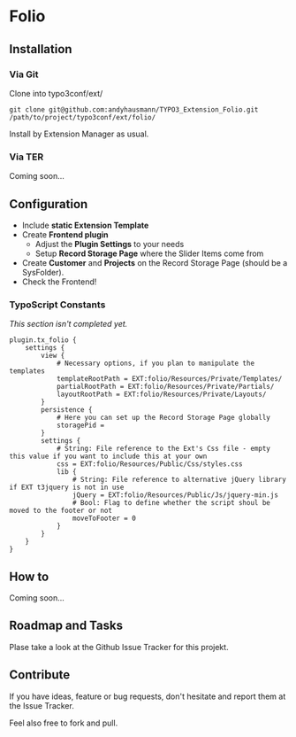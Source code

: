 # Folio

## Installation

### Via Git

Clone into typo3conf/ext/

	git clone git@github.com:andyhausmann/TYPO3_Extension_Folio.git /path/to/project/typo3conf/ext/folio/

Install by Extension Manager as usual.

### Via TER

Coming soon…


## Configuration

* Include **static Extension Template**
* Create **Frontend plugin**
	* Adjust the **Plugin Settings** to your needs
	* Setup **Record Storage Page** where the Slider Items come from
* Create **Customer** and **Projects** on the Record Storage Page (should be a SysFolder).
* Check the Frontend!


### TypoScript Constants ###

_This section isn't completed yet._

	plugin.tx_folio {
		settings {
			view {
				# Necessary options, if you plan to manipulate the templates
				templateRootPath = EXT:folio/Resources/Private/Templates/
				partialRootPath = EXT:folio/Resources/Private/Partials/
				layoutRootPath = EXT:folio/Resources/Private/Layouts/
			}
			persistence {
				# Here you can set up the Record Storage Page globally
				storagePid = 
			}
			settings {
				# String: File reference to the Ext's Css file - empty this value if you want to include this at your own
				css = EXT:folio/Resources/Public/Css/styles.css
				lib {
					# String: File reference to alternative jQuery library if EXT t3jquery is not in use
					jQuery = EXT:folio/Resources/Public/Js/jquery-min.js
					# Bool: Flag to define whether the script shoul be moved to the footer or not
					moveToFooter = 0
				}
			}
		}
	}



## How to

Coming soon...


## Roadmap and Tasks

Plase take a look at the Github Issue Tracker for this projekt.


## Contribute

If you have ideas, feature or bug requests, don't hesitate and report them at the Issue Tracker.

Feel also free to fork and pull.